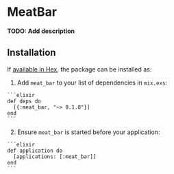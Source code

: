 # MeatBar

**TODO: Add description**

## Installation

If [available in Hex](https://hex.pm/docs/publish), the package can be installed as:

  1. Add `meat_bar` to your list of dependencies in `mix.exs`:

    ```elixir
    def deps do
      [{:meat_bar, "~> 0.1.0"}]
    end
    ```

  2. Ensure `meat_bar` is started before your application:

    ```elixir
    def application do
      [applications: [:meat_bar]]
    end
    ```

